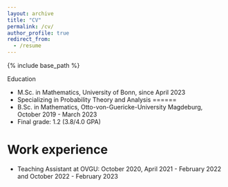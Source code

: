 ```yaml
---
layout: archive
title: "CV"
permalink: /cv/
author_profile: true
redirect_from:
  - /resume
---
```


{% include base_path %}

Education
* M.Sc. in Mathematics, University of Bonn, since April 2023
* Specializing in Probability Theory and Analysis
======
* B.Sc. in Mathematics, Otto-von-Guericke-University Magdeburg, October 2019 - March 2023
* Final grade: 1.2 (3.8/4.0 GPA)

Work experience
======
* Teaching Assistant at OVGU: October 2020, April 2021 - February 2022 and October 2022 - February 2023
